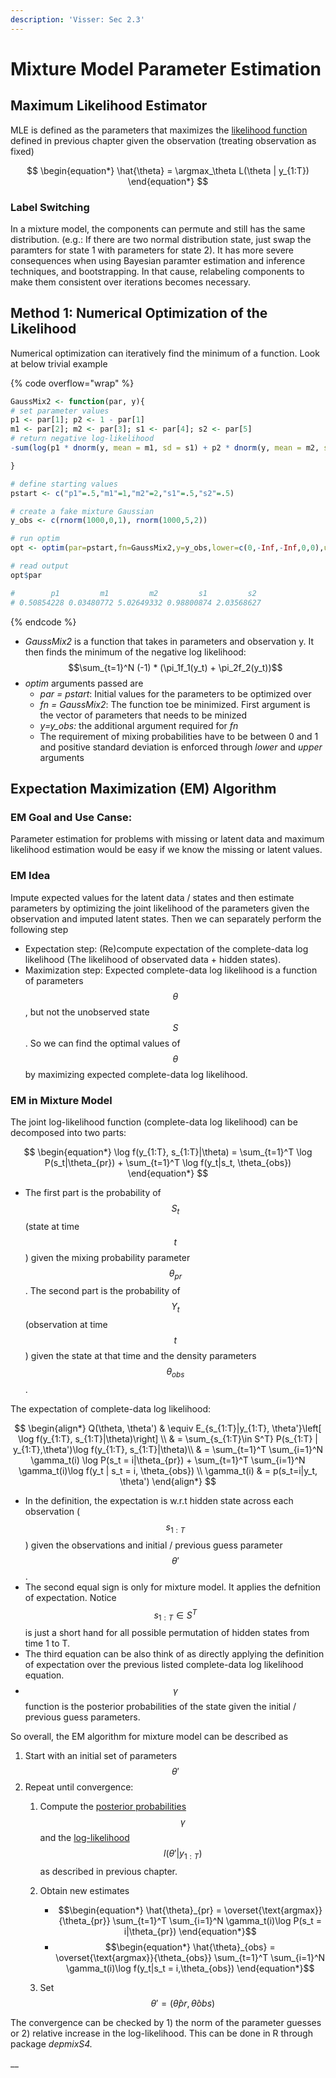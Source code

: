 ```yaml
---
description: 'Visser: Sec 2.3'
---
```


# Mixture Model Parameter Estimation

## Maximum Likelihood Estimator

MLE is defined as the parameters that maximizes the [likelihood function](../mixture-model-setup.md#likelihood) defined in previous chapter given the observation (treating observation as fixed)

$$
\begin{equation*}
\hat{\theta} = \argmax_\theta L(\theta | y_{1:T})
\end{equation*}
$$

### Label Switching

In a mixture model, the components can permute and still has the same distribution. (e.g.: If there are two normal distribution state, just swap the paramters for state 1 with parameters for state 2). It has more severe consequences when using Bayesian paramter estimation and inference techniques, and bootstrapping. In that cause, relabeling components to make them consistent over iterations becomes necessary.&#x20;

## Method 1: Numerical Optimization of the Likelihood&#x20;

Numerical optimization can iteratively find the minimum of a function. Look at below trivial example

{% code overflow="wrap" %}
```r
GaussMix2 <- function(par, y){
# set parameter values 
p1 <- par[1]; p2 <- 1 - par[1]
m1 <- par[2]; m2 <- par[3]; s1 <- par[4]; s2 <- par[5]
# return negative log-likelihood 
-sum(log(p1 * dnorm(y, mean = m1, sd = s1) + p2 * dnorm(y, mean = m2, sd = s2)))

}

# define starting values 
pstart <- c("p1"=.5,"m1"=1,"m2"=2,"s1"=.5,"s2"=.5)

# create a fake mixture Gaussian 
y_obs <- c(rnorm(1000,0,1), rnorm(1000,5,2))

# run optim 
opt <- optim(par=pstart,fn=GaussMix2,y=y_obs,lower=c(0,-Inf,-Inf,0,0),upper=c(1,rep(Inf,4)),method="L-BFGS-B")

# read output 
opt$par 

#        p1         m1         m2         s1         s2 
# 0.50854228 0.03480772 5.02649332 0.98800874 2.03568627 

```
{% endcode %}

* _GaussMix2_ is a function that takes in parameters and observation y. It then finds the minimum of the negative log likelihood:$$\sum_{t=1}^N (-1) * (\pi_1f_1(y_t) + \pi_2f_2(y_t))$$
* _optim_ arguments passed are&#x20;
  * _par = pstart_: Initial values for the parameters to be optimized over&#x20;
  * _fn = GaussMix2_: The function toe be minimized. First argument is the vector of parameters that needs to be minized&#x20;
  * _y=y\_obs:_ the additional argument required for _fn_
  * The requirement of mixing probabilities have to be between 0 and 1 and positive standard deviation is enforced through _lower_ and _upper_ arguments&#x20;

## Expectation Maximization (EM) Algorithm&#x20;

### EM Goal and Use Canse:&#x20;

Parameter estimation for problems with missing or latent data and maximum likelihood estimation would be easy if we know the missing or latent values.

### EM Idea&#x20;

Impute expected values for the latent data / states and then estimate parameters by optimizing the joint likelihood of the parameters given the observation and imputed latent states. Then we can separately perform the following step&#x20;

* Expectation step: (Re)compute expectation of the complete-data log likelihood (The likelihood of observated data + hidden states).&#x20;
* Maximization step: Expected complete-data log likelihood is a function of parameters $$\theta$$, but not the unobserved state $$S$$. So we can find the optimal values of $$\theta$$ by maximizing expected complete-data log likelihood.&#x20;

### EM in Mixture Model&#x20;

The joint log-likelihood function (complete-data log likelihood) can be decomposed into two parts:&#x20;

$$
\begin{equation*}
\log f(y_{1:T}, s_{1:T}|\theta) = \sum_{t=1}^T \log P(s_t|\theta_{pr}) + \sum_{t=1}^T \log f(y_t|s_t, \theta_{obs})
\end{equation*}
$$

* The first part is the probability of $$S_t$$ (state at time $$t$$) given the mixing probability parameter $$\theta_{pr}$$. The second part is the probability of $$Y_t$$ (observation at time $$t$$) given the state at that time and the density parameters $$\theta_{obs}$$.&#x20;

The expectation of complete-data log likelihood:&#x20;

$$
\begin{align*}
Q(\theta, \theta') 
& \equiv E_{s_{1:T}|y_{1:T}, \theta'}\left[ \log f(y_{1:T}, s_{1:T}|\theta)\right] \\
& = \sum_{s_{1:T}\in S^T} P(s_{1:T} | y_{1:T},\theta')\log f(y_{1:T}, s_{1:T}|\theta)\\
& = \sum_{t=1}^T \sum_{i=1}^N \gamma_t(i) \log P(s_t = i|\theta_{pr}) + \sum_{t=1}^T \sum_{i=1}^N \gamma_t(i)\log f(y_t | s_t = i, \theta_{obs}) \\
\gamma_t(i) & = p(s_t=i|y_t, \theta')
\end{align*}
$$



* In the definition, the expectation is w.r.t hidden state across each observation ($$s_{1:T}$$) given the observations and initial / previous guess parameter $$\theta'$$.&#x20;
* The second equal sign is only for mixture model. It applies the defnition of expectation. Notice $$s_{1:T}\in S^T$$ is just a short hand for all possible permutation of hidden states from time 1 to T.&#x20;
* The third equation can be also think of as directly applying the definition of expectation over the previous listed complete-data log likelihood equation.&#x20;
* $$\gamma$$ function is the posterior probabilities of the state given the initial / previous guess parameters.&#x20;

So overall, the EM algorithm for mixture model can be described as&#x20;

1. Start with an initial set of parameters $$\theta'$$
2. Repeat until convergence:&#x20;
   1. Compute the [posterior probabilities](../mixture-model-setup.md#posterior-probabilities) $$\gamma$$and the [log-likelihood](../mixture-model-setup.md#likelihood) $$l(\theta'|y_{1:T})$$as described in previous chapter.&#x20;
   2. Obtain new estimates&#x20;
      * $$\begin{equation*} \hat{\theta}_{pr} = \overset{\text{argmax}}{\theta_{pr}} \sum_{t=1}^T \sum_{i=1}^N \gamma_t(i)\log P(s_t = i|\theta_{pr}) \end{equation*}$$
      *   $$\begin{equation*} \hat{\theta}_{obs} = \overset{\text{argmax}}{\theta_{obs}} \sum_{t=1}^T \sum_{i=1}^N \gamma_t(i)\log f(y_t|s_t = i,\theta_{obs}) \end{equation*}$$


   3. Set $$\theta'=(\hat{\theta}{pr}, \hat{\theta}{obs})$$

The convergence can be checked by 1) the norm of the parameter guesses or 2) relative increase in the log-likelihood. This can be done in R through package _depmixS4._&#x20;

__

